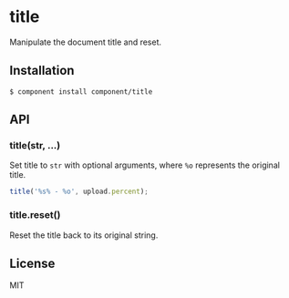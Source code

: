 
# title

  Manipulate the document title and reset.

## Installation

    $ component install component/title

## API

### title(str, ...)

  Set title to `str` with optional arguments,
  where `%o` represents the original title.

```js
title('%s% - %o', upload.percent);
```

### title.reset()

  Reset the title back to its original string.

## License

  MIT
